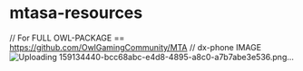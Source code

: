 # mtasa-resources
//
For FULL OWL-PACKAGE == https://github.com/OwlGamingCommunity/MTA
// 
dx-phone IMAGE
![Uploading 159134440-bcc68abc-e4d8-4895-a8c0-a7b7abe3e536.png…]()
